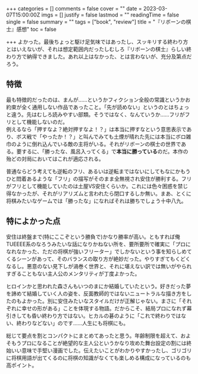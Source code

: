 +++
categories = []
comments = false
cover = ""
date = 2023-03-07T15:00:00Z
imgs = []
justify = false
lastmod = ""
readingTime = false
single = false
summary = ""
tags = ["book", "review"]
title = "『リボーンの棋士』感想"
toc = false

+++
よかった。最後ちょっと駆け足気味ではあったし、スッキリする終わり方とはいえないが、それは想定範囲内だったしむしろ『リボーンの棋士』らしい終わり方で納得できました。あれ以上はなかった、とは言わないが、充分及第点だろう。

## 特徴

最も特徴的だったのは、まんが……というかフィクション全般の常識というかお約束が全く通用しない作品であったこと。「先が読めない」というのとはちょっと違う。先はむしろ読みやすい部類。そうではなく、なんていうか……フリがフリとして機能しないのだ。  
例えるなら「押すなよ？絶対押すなよ！？」は本当に押すなという意思表示であり、ボス戦で「やったか！？」と叫んでみても土煙が晴れた先には本当にボロ雑巾のように倒れ込んでいる敵の主将がいる。それがリボーンの棋士の世界である。要するに、「勝ったな、風呂入ってくる」で**本当に勝っている**のだ。本作の殆どの対局においてはこれが適応される。

普通ならどう考えても逆転のフリ、あるいは逆転まではないにしてもなにかもうひと悶着あるような「フリ」の描写がそのまま全無視され安住が勝利する。フリがフリとして機能していたのは土屋VS安住くらいか。これには色々困惑を禁じ得なかったが、それがリアリズムと言われたら閉口するしか無い。まあ、とくに将棋みたいなゲームでは「勝ったな」になればそれは勝ちでしょう十中八九。

## 特によかった点

安住は終盤まで(特にここぞという勝負で)かなり勝率が高い。ともすれば俺TUEEEE系のなろうみたいな話になりかねない所を、要所要所で確実に「プロになれなかった、ただの将棋が強いフリーター」でしかないという事を知らしめてくるシーンがあって、そのバランスの取り方が絶妙だった。やりすぎてもくどくなるし。悪意のない見下しが渦巻く世界と、それに堪えない訳では無いがやられすぎることもない主人公のメンタリティが丁度よかった。

ヒロインかと思われた森さんもいつのまにか結婚していたという。好きだった夢を諦めて結婚していく人の姿を、反面教師的ではないニュートラルな描き方をしたのもよかった。別に安住みたいなスタイルだけが正解じゃない。まさに「それぞれに幸せの形がある」ことを体現する物語。だからこそ、結局プロになれず幕引きしても昏い終わり方ではない。ヒカルの碁のように「これで終わりではない、終わりなどない」のです……人生にも将棋にも。

総じて要点を割とコンパクトにまとめてあったと思う。年齢制限を超えて、およそもうプロになることが絶望的な主人公というかなり攻めた舞台設定の割には終始いい意味で手堅い漫画でした。伝えたいことがわかりやすかったし、ゴリゴリに将棋用語が出てくるのに将棋の知識がなくても楽しめる構成になっているのも高ポイント。